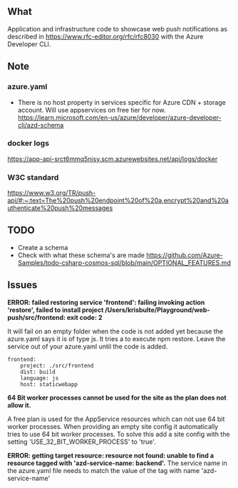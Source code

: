 ## What
Application and infrastructure code to showcase web push notifications as described in https://www.rfc-editor.org/rfc/rfc8030 with the Azure Developer CLI.

## Note
### azure.yaml
- There is no host property in services specific for Azure CDN + storage account. Will use appservices on free tier for now.
https://learn.microsoft.com/en-us/azure/developer/azure-developer-cli/azd-schema

### docker logs
https://app-api-srct6mmq5nisy.scm.azurewebsites.net/api/logs/docker

### W3C standard
https://www.w3.org/TR/push-api/#:~:text=The%20push%20endpoint%20of%20a,encrypt%20and%20authenticate%20push%20messages


## TODO
- Create a schema
- Check with what these schema's are made https://github.com/Azure-Samples/todo-csharp-cosmos-sql/blob/main/OPTIONAL_FEATURES.md

## Issues
**ERROR: failed restoring service 'frontend': failing invoking action 'restore', failed to install project /Users/krisbulte/Playground/web-push/src/frontend: exit code: 2**

It will fail on an empty folder when the code is not added yet because the azure.yaml says it is of type js. It tries a to execute npm restore. Leave the service out of your azure.yaml until the code is added.
```
frontend:
    project: ./src/frontend
    dist: build
    language: js
    host: staticwebapp
```

**64 Bit worker processes cannot be used for the site as the plan does not allow it.**

A free plan is used for the AppService resources which can not use 64 bit worker processes. When providing an empty site config it automatically tries to use 64 bit worker processes. To solve this add a site config with the setting 'USE_32_BIT_WORKER_PROCESS' to 'true'.

**ERROR: getting target resource: resource not found: unable to find a resource tagged with 'azd-service-name: backend'.**
The service name in the azure.yaml file needs to match the value of the tag with name 'azd-service-name'
